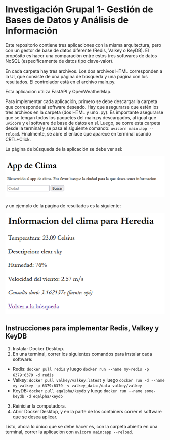 # Investigación Grupal 1- Gestión de Bases de Datos y Análisis de Información

Este repositorio contiene tres aplicaciones con la misma arquitectura, pero con un gestor de base de datos diferente (Redis, Valkey o KeyDB). El propósito es hacer una comparación entre estos tres softwares de datos NoSQL (específicamente de datos tipo clave-valor).

En cada carpeta hay tres archivos. Los dos archivos HTML corresponden a la UI, que consiste de una página de búsqueda y una página con los resultados. El controlador está en el archivo main.py.

Esta aplicación utiliza FastAPI y OpenWeatherMap.

Para implementar cada aplicación, primero se debe descargar la carpeta que corresponde al software deseado. Hay que asegurarse que estén los tres archivos en la carpeta (dos HTML y uno .py). Es importante asegurarse que se tengan todos los paquetes del main.py descargados, al igual que ``uvicorn`` y el software de base de datos en sí. Luego, se corre esta carpeta desde la terminal y se pasa el siguiente comando: ``uvicorn main:app --reload``. Finalmente, se abre el enlace que aparece en terminal usando CRTL+Click.

La página de búsqueda de la aplicación se debe ver así:

 ![](/images/busqueda-ejemplo.png)

y un ejemplo de la página de resultados es la siguiente:

 ![](/images/resultado-ejemplo.png)

## Instrucciones para implementar Redis, Valkey y KeyDB

1. Instalar Docker Desktop.
2. En una terminal, correr los siguientes comandos para instalar cada software:
  + Redis: ``docker pull redis`` y luego ``docker run --name my-redis -p 6379:6379 -d redis``
  + Valkey: ``docker pull valkey/valkey:latest`` y luego ``docker run -d --name my-valkey -p 6379:6379 -v valkey_data:/data valkey/valkey``
  + KeyDB: ``docker pull eqalpha/keydb`` y luego ``docker run --name some-keydb -d eqalpha/keydb``
3. Reiniciar la computadora.
4. Abrir Docker Desktop, y en la parte de los containers correr el software que se desea aplicar.

Listo, ahora lo único que se debe hacer es, con la carpeta abierta en una terminal, correr la aplicación con ``uvicorn main:app --reload``.
